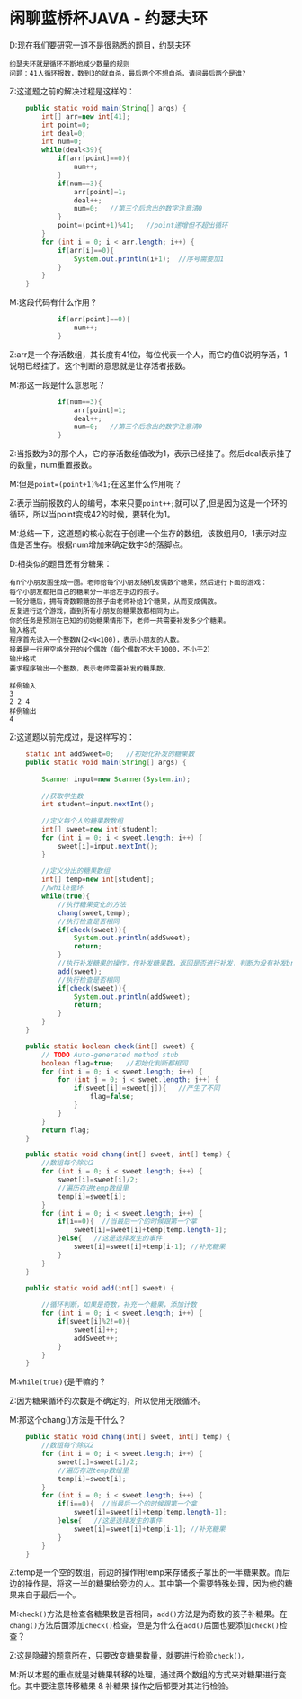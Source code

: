 # 闲聊蓝桥杯JAVA - 约瑟夫环

D:现在我们要研究一道不是很熟悉的题目，约瑟夫环

```
约瑟夫环就是循环不断地减少数量的规则  
问题：41人循环报数，数到3的就自杀，最后两个不想自杀，请问最后两个是谁?
```

Z:这道题之前的解决过程是这样的：

```java
	public static void main(String[] args) {
		int[] arr=new int[41];
		int point=0;
		int deal=0;
		int num=0;
		while(deal<39){
			if(arr[point]==0){
				num++;
			}
			if(num==3){
				arr[point]=1;
				deal++;
				num=0;   //第三个后念出的数字注意清0
			}
			point=(point+1)%41;   //point递增但不超出循环
		}
		for (int i = 0; i < arr.length; i++) {
			if(arr[i]==0){
				System.out.println(i+1);  //序号需要加1
			}
		}
	}
```

M:这段代码有什么作用？

```java 
			if(arr[point]==0){
				num++;
			}
```

Z:arr是一个存活数组，其长度有41位，每位代表一个人，而它的值0说明存活，1说明已经挂了。这个判断的意思就是让存活者报数。

M:那这一段是什么意思呢？

```java
			if(num==3){
				arr[point]=1;
				deal++;
				num=0;   //第三个后念出的数字注意清0
			}
```

Z:当报数为3的那个人，它的存活数组值改为1，表示已经挂了。然后deal表示挂了的数量，num重置报数。

M:但是``point=(point+1)%41;``在这里什么作用呢？

Z:表示当前报数的人的编号，本来只要``point++;``就可以了,但是因为这是一个环的循环，所以当point变成42的时候，要转化为1。

M:总结一下，这道题的核心就在于创建一个生存的数组，该数组用0，1表示对应值是否生存。根据num增加来确定数字3的落脚点。

D:相类似的题目还有分糖果：

```
有n个小朋友围坐成一圈。老师给每个小朋友随机发偶数个糖果，然后进行下面的游戏：    
每个小朋友都把自己的糖果分一半给左手边的孩子。  
一轮分糖后，拥有奇数颗糖的孩子由老师补给1个糖果，从而变成偶数。  
反复进行这个游戏，直到所有小朋友的糖果数都相同为止。  
你的任务是预测在已知的初始糖果情形下，老师一共需要补发多少个糖果。  
输入格式  
程序首先读入一个整数N(2<N<100)，表示小朋友的人数。  
接着是一行用空格分开的N个偶数（每个偶数不大于1000，不小于2）  
输出格式  
要求程序输出一个整数，表示老师需要补发的糖果数。  

样例输入  
3  
2 2 4  
样例输出  
4  
```

Z:这道题以前完成过，是这样写的：

```java
	static int addSweet=0;   //初始化补发的糖果数
	public static void main(String[] args) {
		
		Scanner input=new Scanner(System.in);
		
		//获取学生数
		int student=input.nextInt();
		
		//定义每个人的糖果数数组
		int[] sweet=new int[student];
		for (int i = 0; i < sweet.length; i++) {
			sweet[i]=input.nextInt();
		}
		
		//定义分出的糖果数组
		int[] temp=new int[student];
		//while循环
		while(true){
			//执行糖果变化的方法
			chang(sweet,temp);
			//执行检查是否相同
			if(check(sweet)){
				System.out.println(addSweet);
				return;
			}
			//执行补发糖果的操作，传补发糖果数，返回是否进行补发，判断为没有补发break循环
			add(sweet);   
			//执行检查是否相同
			if(check(sweet)){
				System.out.println(addSweet);
				return;
			}
		}
	}

	public static boolean check(int[] sweet) {
		// TODO Auto-generated method stub
		boolean flag=true;   //初始化判断都相同
		for (int i = 0; i < sweet.length; i++) {
			for (int j = 0; j < sweet.length; j++) {
				if(sweet[i]!=sweet[j]){   //产生了不同
					flag=false;
				}
			}
		}
		return flag;
	}

	public static void chang(int[] sweet, int[] temp) {
		//数组每个除以2
		for (int i = 0; i < sweet.length; i++) {
			sweet[i]=sweet[i]/2;
			//遍历存进temp数组里
			temp[i]=sweet[i];
		}
		for (int i = 0; i < sweet.length; i++) {
			if(i==0){  //当最后一个的时候跟第一个拿
				sweet[i]=sweet[i]+temp[temp.length-1];
			}else{   //这是选择发生的事件
				sweet[i]=sweet[i]+temp[i-1]; //补充糖果				
			}
		}
	}
	
	public static void add(int[] sweet) {

		//循环判断，如果是奇数，补充一个糖果，添加计数
		for (int i = 0; i < sweet.length; i++) {
			if(sweet[i]%2!=0){
				sweet[i]++;
				addSweet++;
			}
		}
	}	
```

M:``while(true){``是干嘛的？

Z:因为糖果循环的次数是不确定的，所以使用无限循环。

M:那这个chang()方法是干什么？

```java
	public static void chang(int[] sweet, int[] temp) {
		//数组每个除以2
		for (int i = 0; i < sweet.length; i++) {
			sweet[i]=sweet[i]/2;
			//遍历存进temp数组里
			temp[i]=sweet[i];
		}
		for (int i = 0; i < sweet.length; i++) {
			if(i==0){  //当最后一个的时候跟第一个拿
				sweet[i]=sweet[i]+temp[temp.length-1];
			}else{   //这是选择发生的事件
				sweet[i]=sweet[i]+temp[i-1]; //补充糖果				
			}
		}
	}
```

Z:temp是一个空的数组，前边的操作用temp来存储孩子拿出的一半糖果数。而后边的操作是，将这一半的糖果给旁边的人。其中第一个需要特殊处理，因为他的糖果来自于最后一个。

M:``check()``方法是检查各糖果数是否相同，``add()``方法是为奇数的孩子补糖果。在``chang()``方法后面添加``check()``检查，但是为什么在``add()``后面也要添加``check()``检查？

Z:这是隐藏的题意所在，只要改变糖果数量，就要进行检验``check()``。

M:所以本题的重点就是对糖果转移的处理，通过两个数组的方式来对糖果进行变化。其中要注意转移糖果 & 补糖果 操作之后都要对其进行检验。

